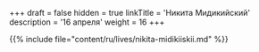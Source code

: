 +++
draft = false
hidden = true
linkTitle = 'Никита Мидикийский'
description = '16 апреля'
weight = 16
+++

{{% include file="content/ru/lives/nikita-midikiiskii.md" %}}
